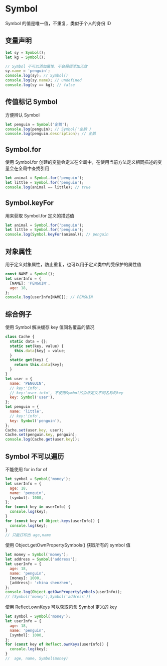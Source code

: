 # Symbol

Symbol 的值是唯一值，不重复，类似于个人的身份 ID

## 变量声明

```js
let sy = Symbol();
let kg = Symbol();

// Symbol 不可以添加属性，不会报错添加无效
sy.name = 'penguin';
console.log(sy); // Symbol()
console.log(sy.name); // undefined
console.log(sy == kg); // false
```

## 传值标记 Symbol

方便辨认 Symbol

```js
let penguin = Symbol('企鹅');
console.log(penguin); // Symbol('企鹅')
console.log(penguin.description); // 企鹅
```

## Symbol.for

使用 Symbol.for 创建的变量会定义在全局中，在使用当前方法定义相同描述的变量会在全局中查找引用

```js
let animal = Symbol.for('penguin');
let little = Symbol.for('penguin');
console.log(animal == little); // true
```

## Symbol.keyFor

用来获取 Symbol.for 定义的描述值

```js
let animal = Symbol.for('penguin');
let little = Symbol.for('penguin');
console.log(Symbol.keyFor(animal)); // penguin
```

## 对象属性

用于定义对象属性，防止重复，也可以用于定义类中的受保护的属性值

```js
const NAME = Symbol();
let userInfo = {
  [NAME]: 'PENGUIN',
  age: 18,
};
console.log(userInfo[NAME]); // PENGUIN
```

## 综合例子

使用 Symbol 解决缓存 key 值同名覆盖的情况

```js
class Cache {
  static data = {};
  static set(key, value) {
    this.data[key] = value;
  }
  static get(key) {
    return this.data[key];
  }
}
let user = {
  name: 'PENGUIN',
  // key:'info',
  // key:'user-info', 不使用Symbol的办法定义不同名称的key
  key: Symbol('user'),
};
let penguin = {
  name: 'little',
  // key:'info',
  key: Symbol('penguin'),
};
Cache.set(user.key, user);
Cache.set(penguin.key, penguin);
console.log(Cache.get(user.key));
```

## Symbol 不可以遍历

不能使用 for in for of

```js
let symbol = Symbol('money');
let userInfo = {
  age: 18,
  name: 'penguin',
  [symbol]: 1000,
};
for (const key in userInfo) {
  console.log(key);
}
for (const key of Object.keys(userInfo)) {
  console.log(key);
}
// 只能打印出 age,name
```

使用 Object.getOwnPropertySymbols() 获取所有的 symbol 值

```js
let money = Symbol('money');
let address = Symbol('address');
let userInfo = {
  age: 18,
  name: 'penguin',
  [money]: 1000,
  [address]: 'china shenzhen',
};
console.log(Object.getOwnPropertySymbols(userInfo));
// [Symbol('money'),Symbol('address')]
```

使用 Reflect.ownKeys 可以获取包含 Symbol 定义的 key

```js
let symbol = Symbol('money');
let userInfo = {
  age: 18,
  name: 'penguin',
  [symbol]: 1000,
};
for (const key of Reflect.ownKeys(userInfo)) {
  console.log(key);
}
//  age, name, Symbol(money)
```
